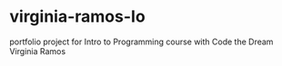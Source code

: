 # virginia-ramos-Io
portfolio project for Intro to Programming course with Code the Dream
Virginia Ramos